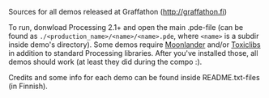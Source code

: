 Sources for all demos released at Graffathon (http://graffathon.fi)

To run, donwload Processing 2.1+ and open the main .pde-file (can be found as `./<production_name>/<name>/<name>.pde`, where `<name>` is a subdir inside demo's directory). Some demos require <a href="http://graffathon.fi/downloads/moonlander">Moonlander</a> and/or <a href="http://toxiclibs.org/">Toxiclibs</a> in addition to standard Processing libraries. After you've installed those, all demos should work (at least they did during the compo :).

Credits and some info for each demo can be found inside README.txt-files (in Finnish).
